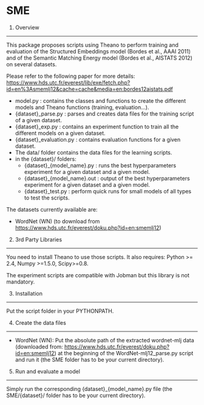 SME
===

1. Overview
-----------------------------------------------------------------

This package proposes scripts using Theano to perform training and evaluation
of the Structured Embeddings model (Bordes et al., AAAI 2011) and of the
Semantic Matching Energy model (Bordes et al., AISTATS 2012) on several
datasets.

Please refer to the following paper for more details: 
https://www.hds.utc.fr/everest/lib/exe/fetch.php?id=en%3Asmemlj12&cache=cache&media=en:bordes12aistats.pdf

- model.py : contains the classes and functions to create the different models
             and Theano functions (training, evaluation...).
- {dataset}_parse.py : parses and creates data files for the training script of a given dataset.
- {dataset}_exp.py : contains an experiment function to train all the different models
             on a given dataset.
- {dataset}_evaluation.py : contains evaluation functions for a given dataset.
- The data/ folder contains the data files for the learning scripts.
- in the {dataset}/ folders:
	* {dataset}_{model_name}.py : runs the best hyperparameters
					      experiment for a given dataset
                                              and a given model.
	* {dataset}_{model_name}.out : output of the best
					       hyperparameters experiment for a
					       given dataset and a given model.
	* {dataset}_test.py : perform quick runs for small models of
	                              all types to test the scripts.

The datasets currently available are:
 * WordNet (WN) (to download from https://www.hds.utc.fr/everest/doku.php?id=en:smemlj12)

2. 3rd Party Libraries
-----------------------------------------------------------------

You need to install Theano to use those scripts. It also requires:
Python >= 2.4, Numpy >=1.5.0, Scipy>=0.8.

The experiment scripts are compatible with Jobman but this library is not
mandatory.


3. Installation
-----------------------------------------------------------------

Put the script folder in your PYTHONPATH.


4. Create the data files
-----------------------------------------------------------------

* WordNet (WN):
Put the absolute path of the extracted wordnet-mlj data (downloaded from:
https://www.hds.utc.fr/everest/doku.php?id=en:smemlj12) at the beginning of the
WordNet-mlj12_parse.py script and run it (the SME folder has to be your current
directory).

5. Run and evaluate a model
-----------------------------------------------------------------

Simply run the corresponding {dataset}_{model_name}.py file (the
SME/{dataset}/ folder has to be your current directory).
